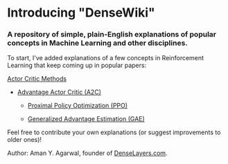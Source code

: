 # Introducing "DenseWiki"
### A repository of simple, plain-English explanations of popular concepts in Machine Learning and other disciplines.

To start, I've added explanations of a few concepts in Reinforcement Learning that keep coming up in popular papers:


[Actor Critic Methods](actor-critic.md)

  - [Advantage Actor Critic (A2C)](a2c.md)

    - [Proximal Policy Optimization (PPO)](ppo.md)

    - [Generalized Advantage Estimation (GAE)](gae.md)



Feel free to contribute your own explanations (or suggest improvements to older ones)!

Author: Aman Y. Agarwal, founder of [DenseLayers.com](https://denselayers.com).
